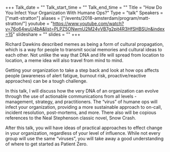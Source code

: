+++
Talk_date = ""
Talk_start_time = ""
Talk_end_time = ""
Title = "How Do You Infect Your Organization With Humane Ops?"
Type = "talk"
Speakers = ["matt-stratton"]
aliases = ["/events/2018-amsterdam/program/matt-stratton/"]
youtube = "https://www.youtube.com/watch?v=76o64wuU4bA&list=PLPZ5ONwmU2M24yVB7g2pjt4R3HfSHBSUn&index=15"
slideshare = ""
slides = ""
+++

Richard Dawkins described memes as being a form of cultural propagation, which is a way for people to transmit social memories and cultural ideas to each other. Not unlike the way that DNA and life will spread from location to location, a meme idea will also travel from mind to mind.

Getting your organization to take a step back and look at how ops affects people (awareness of alert fatigue, burnout risk, proactive/reactive approaches) can be a tough challenge.

In this talk, I will discuss how the very DNA of an organization can evolve through the use of actionable communications from all levels - management, strategy, and practitioners. The “virus” of humane ops will infect your organization, providing a more sustainable approach to on-call, incident resolution, post-mortems, and more. There also will be copious references to the Neal Stephenson classic novel, Snow Crash.

After this talk, you will have ideas of practical approaches to effect change in your organization, regardless of your level of influence. While not every group will use the same “viruses”, you will take away a good understanding of where to get started as Patient Zero.
